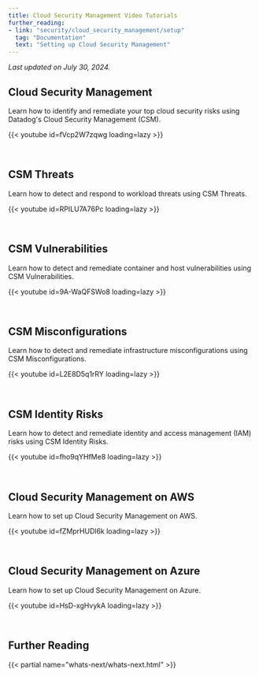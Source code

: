 ```yaml
---
title: Cloud Security Management Video Tutorials
further_reading:
- link: "security/cloud_security_management/setup"
  tag: "Documentation"
  text: "Setting up Cloud Security Management"
---
```


*Last updated on July 30, 2024.*

## Cloud Security Management

Learn how to identify and remediate your top cloud security risks using Datadog's Cloud Security Management (CSM).

{{< youtube id=fVcp2W7zqwg loading=lazy >}}

<br>

## CSM Threats

Learn how to detect and respond to workload threats using CSM Threats.

{{< youtube id=RPILU7A76Pc loading=lazy >}}

<br>

## CSM Vulnerabilities

Learn how to detect and remediate container and host vulnerabilities using CSM Vulnerabilities.

{{< youtube id=9A-WaQFSWo8 loading=lazy >}}

<br>

## CSM Misconfigurations

Learn how to detect and remediate infrastructure misconfigurations using CSM Misconfigurations.

{{< youtube id=L2E8D5q1rRY loading=lazy >}}

<br>

## CSM Identity Risks

Learn how to detect and remediate identity and access management (IAM) risks using CSM Identity Risks.

{{< youtube id=fho9qYHfMe8 loading=lazy >}}

<br>

## Cloud Security Management on AWS

Learn how to set up Cloud Security Management on AWS.

{{< youtube id=fZMprHUDl6k loading=lazy >}}

<br>

## Cloud Security Management on Azure

Learn how to set up Cloud Security Management on Azure.

{{< youtube id=HsD-xgHvykA loading=lazy >}}

<br>

## Further Reading

{{< partial name="whats-next/whats-next.html" >}}